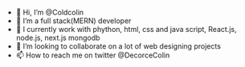 - 👋 Hi, I’m @Coldcolin
- 👀 I’m a full stack(MERN) developer
- 🌱 I currently work with phython, html, css and java script, React.js, node.js, next.js mongodb
- 💞️ I’m looking to collaborate on a lot of web designing projects
- 📫 How to reach me on twitter @DecorceColin

<!---
Coldcolin/Coldcolin is a ✨ special ✨ repository because its `README.md` (this file) appears on your GitHub profile.
You can click the Preview link to take a look at your changes.
--->
